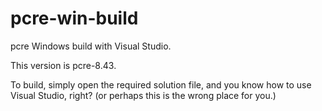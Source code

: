 # pcre-win-build

pcre Windows build with Visual Studio.

This version is pcre-8.43.

To build, simply open the required solution file, and
you know how to use Visual Studio, right?
(or perhaps this is the wrong place for you.)
